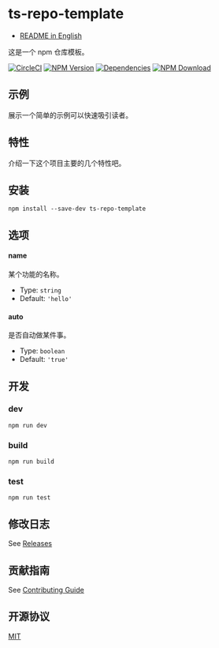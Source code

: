 # ts-repo-template

- [README in English](README.md)

这是一个 npm 仓库模板。

[![CircleCI][circleci-img]][circleci-url]
[![NPM Version][npm-img]][npm-url]
[![Dependencies][david-img]][david-url]
[![NPM Download][download-img]][download-url]

[circleci-img]: https://img.shields.io/circleci/project/github/necfe/ts-repo-template.svg?style=flat-square
[circleci-url]: https://circleci.com/gh/necfe/ts-repo-template
[npm-img]: http://img.shields.io/npm/v/ts-repo-template.svg?style=flat-square
[npm-url]: http://npmjs.org/package/ts-repo-template
[david-img]: http://img.shields.io/david/necfe/ts-repo-template.svg?style=flat-square
[david-url]: https://david-dm.org/necfe/ts-repo-template
[download-img]: https://img.shields.io/npm/dm/ts-repo-template.svg?style=flat-square
[download-url]: https://npmjs.org/package/ts-repo-template

## 示例

展示一个简单的示例可以快速吸引读者。

## 特性

介绍一下这个项目主要的几个特性吧。

## 安装

``` shell
npm install --save-dev ts-repo-template
```

## 选项

#### name

某个功能的名称。

- Type: `string`
- Default: `'hello'`

#### auto

是否自动做某件事。

- Type: `boolean`
- Default: `'true'`

## 开发

### dev

``` shell
npm run dev
```

### build

``` shell
npm run build
```

### test

``` shell
npm run test
```

## 修改日志

See [Releases](https://github.com/necfe/ts-repo-template/releases)

## 贡献指南

See [Contributing Guide](https://github.com/vusion/DOCUMENTATION/issues/8)

## 开源协议

[MIT](LICENSE)
